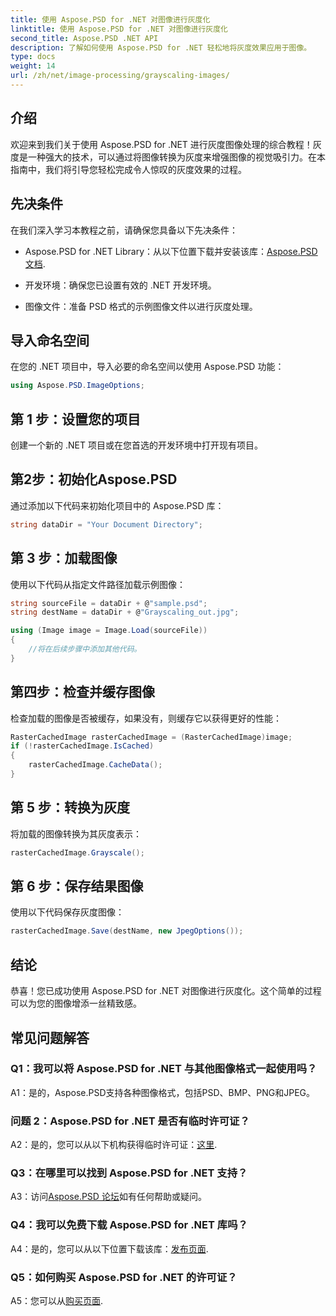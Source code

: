 ```yaml
---
title: 使用 Aspose.PSD for .NET 对图像进行灰度化
linktitle: 使用 Aspose.PSD for .NET 对图像进行灰度化
second_title: Aspose.PSD .NET API
description: 了解如何使用 Aspose.PSD for .NET 轻松地将灰度效果应用于图像。
type: docs
weight: 14
url: /zh/net/image-processing/grayscaling-images/
---
```

## 介绍

欢迎来到我们关于使用 Aspose.PSD for .NET 进行灰度图像处理的综合教程！灰度是一种强大的技术，可以通过将图像转换为灰度来增强图像的视觉吸引力。在本指南中，我们将引导您轻松完成令人惊叹的灰度效果的过程。

## 先决条件

在我们深入学习本教程之前，请确保您具备以下先决条件：

-  Aspose.PSD for .NET Library：从以下位置下载并安装该库：[Aspose.PSD 文档](https://reference.aspose.com/psd/net/).

- 开发环境：确保您已设置有效的 .NET 开发环境。

- 图像文件：准备 PSD 格式的示例图像文件以进行灰度处理。

## 导入命名空间

在您的 .NET 项目中，导入必要的命名空间以使用 Aspose.PSD 功能：

```csharp
using Aspose.PSD.ImageOptions;
```

## 第 1 步：设置您的项目

创建一个新的 .NET 项目或在您首选的开发环境中打开现有项目。

## 第2步：初始化Aspose.PSD

通过添加以下代码来初始化项目中的 Aspose.PSD 库：

```csharp
string dataDir = "Your Document Directory";
```

## 第 3 步：加载图像

使用以下代码从指定文件路径加载示例图像：

```csharp
string sourceFile = dataDir + @"sample.psd";
string destName = dataDir + @"Grayscaling_out.jpg";

using (Image image = Image.Load(sourceFile))
{
    //将在后续步骤中添加其他代码。
}
```

## 第四步：检查并缓存图像

检查加载的图像是否被缓存，如果没有，则缓存它以获得更好的性能：

```csharp
RasterCachedImage rasterCachedImage = (RasterCachedImage)image;
if (!rasterCachedImage.IsCached)
{
    rasterCachedImage.CacheData();
}
```

## 第 5 步：转换为灰度

将加载的图像转换为其灰度表示：

```csharp
rasterCachedImage.Grayscale();
```

## 第 6 步：保存结果图像

使用以下代码保存灰度图像：

```csharp
rasterCachedImage.Save(destName, new JpegOptions());
```

## 结论

恭喜！您已成功使用 Aspose.PSD for .NET 对图像进行灰度化。这个简单的过程可以为您的图像增添一丝精致感。

## 常见问题解答

### Q1：我可以将 Aspose.PSD for .NET 与其他图像格式一起使用吗？

A1：是的，Aspose.PSD支持各种图像格式，包括PSD、BMP、PNG和JPEG。

### 问题 2：Aspose.PSD for .NET 是否有临时许可证？

 A2：是的，您可以从以下机构获得临时许可证：[这里](https://purchase.aspose.com/temporary-license/).

### Q3：在哪里可以找到 Aspose.PSD for .NET 支持？

 A3：访问[Aspose.PSD 论坛](https://forum.aspose.com/c/psd/34)如有任何帮助或疑问。

### Q4：我可以免费下载 Aspose.PSD for .NET 库吗？

 A4：是的，您可以从以下位置下载该库：[发布页面](https://releases.aspose.com/psd/net/).

### Q5：如何购买 Aspose.PSD for .NET 的许可证？

 A5：您可以从[购买页面](https://purchase.aspose.com/buy).